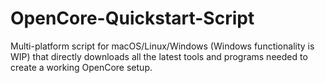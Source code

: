 # OpenCore-Quickstart-Script
Multi-platform script for macOS/Linux/Windows (Windows functionality is WIP) that directly downloads all the latest tools and programs needed to create a working OpenCore setup.
